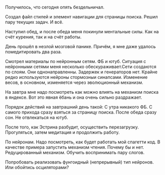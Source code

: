 Получилось, что сегодня опять бездельничал.

Создал файл стилей и элемент навигации для страницы поиска. Решил пару текущих задач. И всё.

Наступил обед, и после обеда меня покинули ментальные силы.
Как на счёт курения, так и на счёт работы.

День прошёл в незлой мозговой панике.
Причём, я мне даже удалось помедитировать два раза.

Смотрел материалы по нейронным сетям. ФБ и ютуб. Ситуация с нейронными сетями меня несколько обескураживает.Сети создаются по слоям. Они однонаправленны. Задержек и генераторов нет. Крайне редко используются нейроны стормозныи синапсами. Изменение весов, в основном, изменяется через эволюционный механизм.

На завтра мне надо посмотреть как можно влиять на механизм поиска в яндексе. Вот это явная ёбань и она очень сильно раздражает.

Порядок действий на завтрашний день такой:
С утра никакого ФБ. С самого прихода сразу взяться за страницу поиска.
После обеда сразу сон. Не отвлекаться на ютуб.

После того, как Эстрина разбудит, осуществить перезагрузку.
Прогуляться, затем медитация и продолжить работу.

По нейронам.
Надо посмотреть, как будет работать мой спагетти код. В качестве примера запустить механизм чтения. Почему бы и нет. Редуцированный механизм. Обучить воспринимать пару слогов.

Попробовать реализовать фунгоидный (непрерывный) тип нейронов. Или обойтись осциляторами?